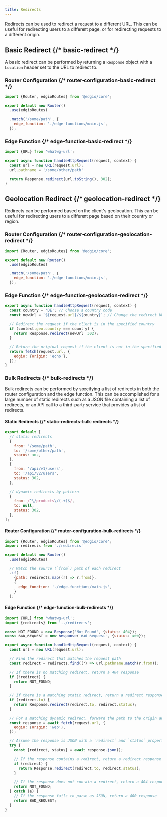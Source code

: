 ```yaml
---
title: Redirects
---
```


Redirects can be used to redirect a request to a different URL. This can be useful for redirecting users to a different page, or for redirecting requests to a different origin.

## Basic Redirect {/* basic-redirect */}

A basic redirect can be performed by returning a `Response` object with a `Location` header set to the URL to redirect to.

### Router Configuration {/* router-configuration-basic-redirect */}

```js filename="routes.js"
import {Router, edgioRoutes} from '@edgio/core';

export default new Router()
  .use(edgioRoutes)

  .match('/some/path', {
    edge_function: './edge-functions/main.js',
  });
```

### Edge Function {/* edge-function-basic-redirect */}

```js filename="edge-functions/main.js"
import {URL} from 'whatwg-url';

export async function handleHttpRequest(request, context) {
  const url = new URL(request.url);
  url.pathname = '/some/other/path';

  return Response.redirect(url.toString(), 302);
}
```

## Geolocation Redirect {/* geolocation-redirect */}

Redirects can be performed based on the client's geolocation. This can be useful for redirecting users to a different page based on their country or region.

### Router Configuration {/* router-configuration-geolocation-redirect */}

```js filename="routes.js"
import {Router, edgioRoutes} from '@edgio/core';

export default new Router()
  .use(edgioRoutes)

  .match('/some/path', {
    edge_function: './edge-functions/main.js',
  });
```

### Edge Function {/* edge-function-geolocation-redirect */}

```js filename="edge-functions/main.js"
export async function handleHttpRequest(request, context) {
  const country = 'DE'; // Choose a country code
  const newUrl = `${request.url}/${country}`; // Change the redirect URL to your choice

  // Redirect the request if the client is in the specified country
  if (context.geo.country === country) {
    return Response.redirect(newUrl, 302);
  }

  // Return the original request if the client is not in the specified country
  return fetch(request.url, {
    edgio: {origin: 'echo'},
  });
}
```

### Bulk Redirects {/* bulk-redirects */}

Bulk redirects can be performed by specifying a list of redirects in both the router configuration and the edge function. This can be accomplished for a large number of static redirects such as a JSON file containing a list of redirects, or an API call to a third-party service that provides a list of redirects.

#### Static Redirects {/* static-redirects-bulk-redirects */}

```js filename="redirects.js"
export default [
  // static redirects
  {
    from: '/some/path',
    to: '/some/other/path',
    status: 302,
  },
  {
    from: '/api/v1/users',
    to: '/api/v2/users',
    status: 302,
  },

  // dynamic redirects by pattern
  {
    from: /^\/products\/(.+)$/,
    to: null,
    status: 302,
  },
];
```

#### Router Configuration {/* router-configuration-bulk-redirects */}

```js filename="routes.js"
import {Router, edgioRoutes} from '@edgio/core';
import redirects from './redirects';

export default new Router()
  .use(edgioRoutes)

  // Match the source (`from`) path of each redirect
  .if(
    {path: redirects.map((r) => r.from)},
    {
      edge_function: './edge-functions/main.js',
    }
  );
```

#### Edge Function {/* edge-function-bulk-redirects */}

```js filename="edge-functions/main.js"
import {URL} from 'whatwg-url';
import {redirects} from '../redirects';

const NOT_FOUND = new Response('Not Found', {status: 404});
const BAD_REQUEST = new Response('Bad Request', {status: 400});

export async function handleHttpRequest(request, context) {
  const url = new URL(request.url);

  // Find the redirect that matches the request path
  const redirect = redirects.find((r) => url.pathname.match(r.from));

  // If there is no matching redirect, return a 404 response
  if (!redirect) {
    return NOT_FOUND;
  }

  // If there is a matching static redirect, return a redirect response
  if (redirect.to) {
    return Response.redirect(redirect.to, redirect.status);
  }

  // For a matching dynamic redirect, forward the path to the origin and redirect based on the response
  const response = await fetch(request.url, {
    edgio: {origin: 'web'},
  });

  // Assume the response is JSON with a `redirect` and `status` property
  try {
    const {redirect, status} = await response.json();

    // If the response contains a redirect, return a redirect response
    if (redirect) {
      return Response.redirect(redirect.to, redirect.status);
    }

    // If the response does not contain a redirect, return a 404 response
    return NOT_FOUND;
  } catch (e) {
    // If the response fails to parse as JSON, return a 400 response
    return BAD_REQUEST;
  }
}
```

